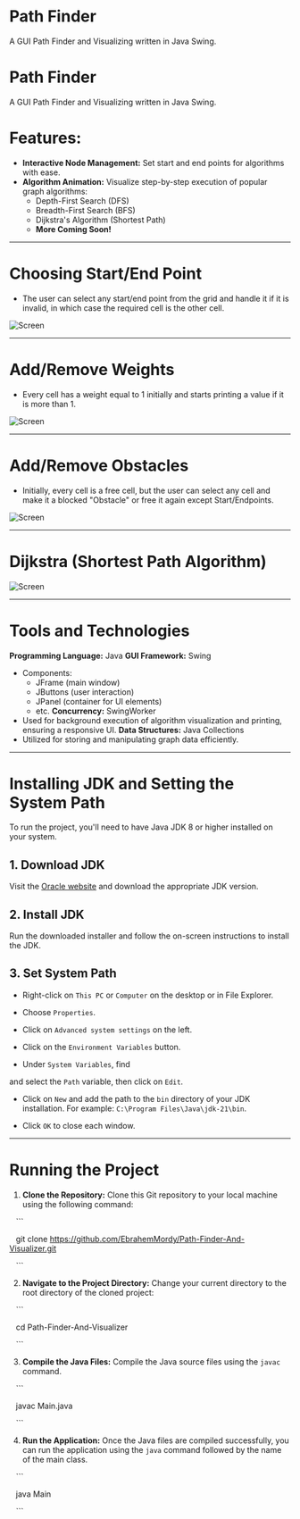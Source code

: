 # Path Finder

A GUI Path Finder and Visualizing written in Java Swing.

# Path Finder

A GUI Path Finder and Visualizing written in Java Swing.

# Features:

* **Interactive Node Management:** Set start and end points for algorithms with ease.
* **Algorithm Animation:** Visualize step-by-step execution of popular graph algorithms:
    * Depth-First Search (DFS)
    * Breadth-First Search (BFS)
    * Dijkstra's Algorithm (Shortest Path)
    * **More Coming Soon!**


***
# Choosing Start/End Point

- The user can select any start/end point from the grid and handle it if it is invalid, in which case the required cell is the other cell.

![Screen](https://github.com/EbrahemMordy/Path-Finder-And-Visualizer/blob/35636ccbbedd0c4d2d246d545f0a9cb6234304fc/Gifs/1-%20Start%20%26%20End%20Points.gif)

***
# Add/Remove Weights

- Every cell has a weight equal to 1 initially and starts printing a value if it is more than 1.

![Screen](https://github.com/EbrahemMordy/Path-Finder-And-Visualizer/blob/35636ccbbedd0c4d2d246d545f0a9cb6234304fc/Gifs/2-%20Add%20%26%20Remove%20Weights.gif)

***
# Add/Remove Obstacles

- Initially, every cell is a free cell, but the user can select any cell and make it a blocked "Obstacle" or free it again except Start/Endpoints.

![Screen](https://github.com/EbrahemMordy/Path-Finder-And-Visualizer/blob/35636ccbbedd0c4d2d246d545f0a9cb6234304fc/Gifs/3-%20Add%20%26%20Remove%20Obstacles.gif)

***
# Dijkstra (Shortest Path Algorithm)

![Screen](https://github.com/EbrahemMordy/Path-Finder-And-Visualizer/blob/35636ccbbedd0c4d2d246d545f0a9cb6234304fc/Gifs/4-%20Path%20With%20Dijkstra.gif)

***

# Tools and Technologies

**Programming Language:** Java
**GUI Framework:** Swing
* Components:
    * JFrame (main window)
    * JButtons (user interaction)
    * JPanel (container for UI elements)
    * etc.
**Concurrency:** SwingWorker
* Used for background execution of algorithm visualization and printing, ensuring a responsive UI.
**Data Structures:** Java Collections
* Utilized for storing and manipulating graph data efficiently.

***
# Installing JDK and Setting the System Path

  

To run the project, you'll need to have Java JDK 8 or higher installed on your system.

  

## 1. Download JDK

  

Visit the [Oracle website](https://www.oracle.com/java/technologies/downloads/) and download the appropriate JDK version.

  

## 2. Install JDK

  

Run the downloaded installer and follow the on-screen instructions to install the JDK.

  

## 3. Set System Path

  

- Right-click on `This PC` or `Computer` on the desktop or in File Explorer.

- Choose `Properties`.

- Click on `Advanced system settings` on the left.

- Click on the `Environment Variables` button.

- Under `System Variables`, find

  

and select the `Path` variable, then click on `Edit`.

- Click on `New` and add the path to the `bin` directory of your JDK installation. For example: `C:\Program Files\Java\jdk-21\bin`.

- Click `OK` to close each window.
***
# Running the Project

  

1. **Clone the Repository:** Clone this Git repository to your local machine using the following command:

   ```

   git clone https://github.com/EbrahemMordy/Path-Finder-And-Visualizer.git

   ```

2. **Navigate to the Project Directory:** Change your current directory to the root directory of the cloned project:

   ```

   cd Path-Finder-And-Visualizer

   ```

  

3. **Compile the Java Files:** Compile the Java source files using the `javac` command.

   ```

   javac Main.java

   ```

  

4. **Run the Application:** Once the Java files are compiled successfully, you can run the application using the `java` command followed by the name of the main class.

   ```

   java Main

   ```
